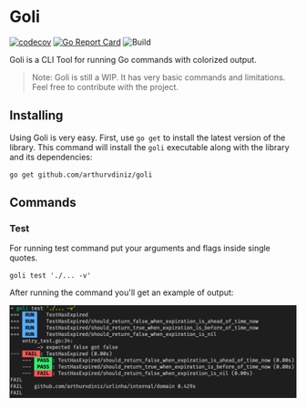 # Goli

[![codecov](https://codecov.io/gh/arthurvdiniz/goli/branch/main/graph/badge.svg?token=ZnjqVDgZk6)](https://codecov.io/gh/arthurvdiniz/goli)
[![Go Report Card](https://goreportcard.com/badge/github.com/arthurvdiniz/goli)](https://goreportcard.com/report/github.com/arthurvdiniz/goli)
![Build](https://github.com/arthurvdiniz/goli/actions/workflows/build.yml/badge.svg)


Goli is a CLI Tool for running Go commands with colorized output.

> Note: Goli is still a WIP. It has very basic commands and limitations. Feel free to contribute with the project.

## Installing

Using Goli is very easy. First, use `go get` to install the latest version of the library. This command will install the `goli` executable along with the library and its dependencies:

```shell
go get github.com/arthurvdiniz/goli
```

## Commands

### Test

For running test command put your arguments and flags inside single quotes.

```shell
goli test './... -v'
```

After running the command you'll get an example of output:

![Text output command example](/assets/images/test-command.png "Text output command example")
